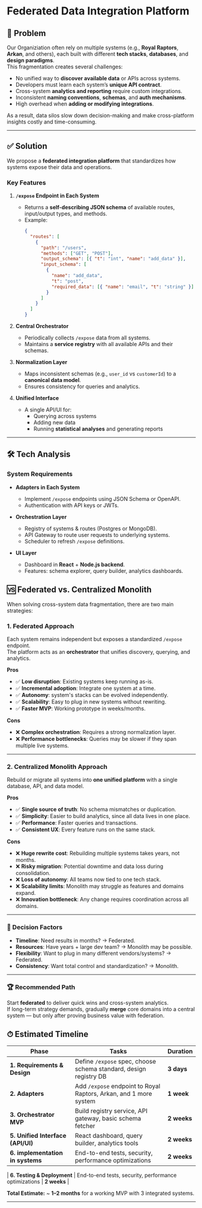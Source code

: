 # Federated Data Integration Platform

## 📌 Problem

Our Organiziation often rely on multiple systems (e.g., **Royal Raptors**, **Arkan**, and others), each built with different **tech stacks**, **databases**, and **design paradigms**.  
This fragmentation creates several challenges:

- No unified way to **discover available data** or APIs across systems.
- Developers must learn each system’s **unique API contract**.
- Cross-system **analytics and reporting** require custom integrations.
- Inconsistent **naming conventions**, **schemas**, and **auth mechanisms**.
- High overhead when **adding or modifying integrations**.

As a result, data silos slow down decision-making and make cross-platform insights costly and time-consuming.

---

## ✅ Solution

We propose a **federated integration platform** that standardizes how systems expose their data and operations.

### Key Features

1. **`/expose` Endpoint in Each System**

   - Returns a **self-describing JSON schema** of available routes, input/output types, and methods.
   - Example:
     ```json
     {
       "routes": [
         {
           "path": "/users",
           "methods": ["GET", "POST"],
           "output_schema": [{ "t": "int", "name": "add_data" }],
           "input_schema": [
             {
               "name": "add_data",
               "t": "post",
               "required_data": [{ "name": "email", "t": "string" }]
             }
           ]
         }
       ]
     }
     ```

2. **Central Orchestrator**

   - Periodically collects `/expose` data from all systems.
   - Maintains a **service registry** with all available APIs and their schemas.

3. **Normalization Layer**

   - Maps inconsistent schemas (e.g., `user_id` vs `customerId`) to a **canonical data model**.
   - Ensures consistency for queries and analytics.

4. **Unified Interface**
   - A single API/UI for:
     - Querying across systems
     - Adding new data
     - Running **statistical analyses** and generating reports

---

## 🛠 Tech Analysis

### System Requirements

- **Adapters in Each System**

  - Implement `/expose` endpoints using JSON Schema or OpenAPI.
  - Authentication with API keys or JWTs.

- **Orchestration Layer**

  - Registry of systems & routes (Postgres or MongoDB).
  - API Gateway to route user requests to underlying systems.
  - Scheduler to refresh `/expose` definitions.

- **UI Layer**
  - Dashboard in **React** + **Node.js backend**.
  - Features: schema explorer, query builder, analytics dashboards.

## 🆚 Federated vs. Centralized Monolith

When solving cross-system data fragmentation, there are two main strategies:

### 1. Federated Approach
Each system remains independent but exposes a standardized `/expose` endpoint.  
The platform acts as an **orchestrator** that unifies discovery, querying, and analytics.

**Pros**
- ✅ **Low disruption**: Existing systems keep running as-is.  
- ✅ **Incremental adoption**: Integrate one system at a time.  
- ✅ **Autonomy**: system's stacks can be evolved independently.  
- ✅ **Scalability**: Easy to plug in new systems without rewriting.  
- ✅ **Faster MVP**: Working prototype in weeks/months.  

**Cons**
- ❌ **Complex orchestration**: Requires a strong normalization layer.  
- ❌ **Performance bottlenecks**: Queries may be slower if they span multiple live systems.  

---

### 2. Centralized Monolith Approach
Rebuild or migrate all systems into **one unified platform** with a single database, API, and data model.

**Pros**
- ✅ **Single source of truth**: No schema mismatches or duplication.  
- ✅ **Simplicity**: Easier to build analytics, since all data lives in one place.  
- ✅ **Performance**: Faster queries and transactions.  
- ✅ **Consistent UX**: Every feature runs on the same stack.  

**Cons**
- ❌ **Huge rewrite cost**: Rebuilding multiple systems takes years, not months.  
- ❌ **Risky migration**: Potential downtime and data loss during consolidation.  
- ❌ **Loss of autonomy**: All teams now tied to one tech stack.  
- ❌ **Scalability limits**: Monolith may struggle as features and domains expand.  
- ❌ **Innovation bottleneck**: Any change requires coordination across all domains.  

---

### 🔑 Decision Factors
- **Timeline**: Need results in months? → Federated.  
- **Resources**: Have years + large dev team? → Monolith may be possible.  
- **Flexibility**: Want to plug in many different vendors/systems? → Federated.  
- **Consistency**: Want total control and standardization? → Monolith.  

---

### 🏆 Recommended Path
Start **federated** to deliver quick wins and cross-system analytics.  
If long-term strategy demands, gradually **merge** core domains into a central system — but only after proving business value with federation.


## ⏱ Estimated Timeline

| Phase                             | Tasks                                                             | Duration      |
| --------------------------------- | ----------------------------------------------------------------- | ------------- |
| **1. Requirements & Design**      | Define `/expose` spec, choose schema standard, design registry DB | **3 days** |
| **2. Adapters**                   | Add `/expose` endpoint to Royal Raptors, Arkan, and 1 more system | **1 week** |
| **3. Orchestrator MVP**           | Build registry service, API gateway, basic schema fetcher         | **2 weeks** |
| **5. Unified Interface (API/UI)** | React dashboard, query builder, analytics tools                   | **2 weeks** |
| **6. implementation in systems**      | End-to-end tests, security, performance optimizations             | **2 weeks**   |

| **6. Testing & Deployment**       | End-to-end tests, security, performance optimizations             | **2 weeks**   |

**Total Estimate:** ~ **1–2 months** for a working MVP with 3 integrated systems.

---
